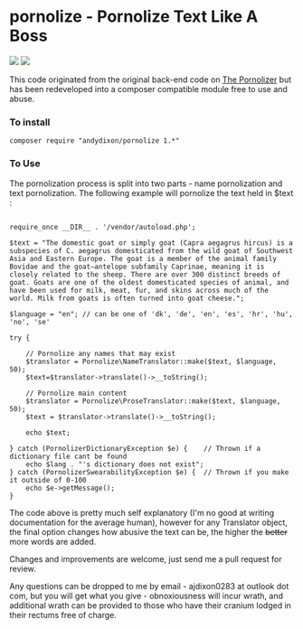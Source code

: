# pornolize - Pornolize Text Like A Boss #
![ ](https://scrutinizer-ci.com/g/andydixon/pornolize/badges/quality-score.png?b=master) ![ ](https://scrutinizer-ci.com/g/andydixon/pornolize/badges/build.png?b=master) 

This code originated from the original back-end code on [The Pornolizer](http://www.pornolize.com) but has been redeveloped into a composer compatible module free to use and abuse.

### To install ###

``` composer require "andydixon/pornolize 1.*" ```

### To Use ###

The pornolization process is split into two parts - name pornolization and text pornolization. The following example will pornolize the text held in $text :

``` <?php

require_once __DIR__ . '/vendor/autoload.php';

$text = "The domestic goat or simply goat (Capra aegagrus hircus) is a subspecies of C. aegagrus domesticated from the wild goat of Southwest Asia and Eastern Europe. The goat is a member of the animal family Bovidae and the goat—antelope subfamily Caprinae, meaning it is closely related to the sheep. There are over 300 distinct breeds of goat. Goats are one of the oldest domesticated species of animal, and have been used for milk, meat, fur, and skins across much of the world. Milk from goats is often turned into goat cheese.";

$language = "en"; // can be one of 'dk', 'de', 'en', 'es', 'hr', 'hu', 'no', 'se'

try {

	// Pornolize any names that may exist
	$translator = Pornolize\NameTranslator::make($text, $language, 50);
	$text=$translator->translate()->__toString();

	// Pornolize main content
	$translator = Pornolize\ProseTranslator::make($text, $language, 50);
	$text = $translator->translate()->__toString();

	echo $text;

} catch (PornolizerDictionaryException $e) {    // Thrown if a dictionary file cant be found
	echo $lang . "'s dictionary does not exist";
} catch (PornolizerSwearabilityException $e) {  // Thrown if you make it outside of 0-100
    echo $e->getMessage();
}

```

The code above is pretty much self explanatory (I'm no good at writing documentation for the average human), however for any Translator object, the final option changes how abusive the text can be, the higher the ~~better~~ more words are added. 

Changes and improvements are welcome, just send me a pull request for review.

Any questions can be dropped to me by email - ajdixon0283 at outlook dot com, but you will get what you give - obnoxiousness will incur wrath, and additional wrath can be provided to those who have their cranium lodged in their rectums free of charge.

